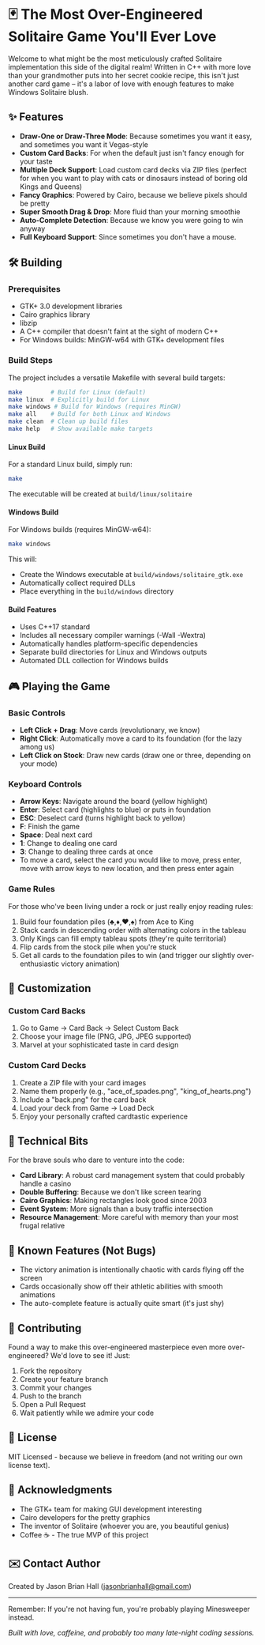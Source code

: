 # 🃏 The Most Over-Engineered Solitaire Game You'll Ever Love

Welcome to what might be the most meticulously crafted Solitaire implementation this side of the digital realm! Written in C++ with more love than your grandmother puts into her secret cookie recipe, this isn't just another card game – it's a labor of love with enough features to make Windows Solitaire blush.

## ✨ Features

- **Draw-One or Draw-Three Mode**: Because sometimes you want it easy, and sometimes you want it Vegas-style
- **Custom Card Backs**: For when the default just isn't fancy enough for your taste
- **Multiple Deck Support**: Load custom card decks via ZIP files (perfect for when you want to play with cats or dinosaurs instead of boring old Kings and Queens)
- **Fancy Graphics**: Powered by Cairo, because we believe pixels should be pretty
- **Super Smooth Drag & Drop**: More fluid than your morning smoothie
- **Auto-Complete Detection**: Because we know you were going to win anyway
- **Full Keyboard Support**:  Since sometimes you don't have a mouse.

## 🛠️ Building

### Prerequisites

- GTK+ 3.0 development libraries
- Cairo graphics library
- libzip
- A C++ compiler that doesn't faint at the sight of modern C++
- For Windows builds: MinGW-w64 with GTK+ development files

### Build Steps

The project includes a versatile Makefile with several build targets:

```bash
make        # Build for Linux (default)
make linux  # Explicitly build for Linux
make windows # Build for Windows (requires MinGW)
make all    # Build for both Linux and Windows
make clean  # Clean up build files
make help   # Show available make targets
```

#### Linux Build
For a standard Linux build, simply run:
```bash
make
```

The executable will be created at `build/linux/solitaire`

#### Windows Build
For Windows builds (requires MinGW-w64):
```bash
make windows
```

This will:
- Create the Windows executable at `build/windows/solitaire_gtk.exe`
- Automatically collect required DLLs
- Place everything in the `build/windows` directory

#### Build Features
- Uses C++17 standard
- Includes all necessary compiler warnings (-Wall -Wextra)
- Automatically handles platform-specific dependencies
- Separate build directories for Linux and Windows outputs
- Automated DLL collection for Windows builds

## 🎮 Playing the Game

### Basic Controls

- **Left Click + Drag**: Move cards (revolutionary, we know)
- **Right Click**: Automatically move a card to its foundation (for the lazy among us)
- **Left Click on Stock**: Draw new cards (draw one or three, depending on your mode)

### Keyboard Controls

- **Arrow Keys**: Navigate around the board (yellow highlight)
- **Enter**: Select card (highlights to blue) or puts in foundation
- **ESC**: Deselect card (turns highlight back to yellow)
- **F**: Finish the game
- **Space**: Deal next card
- **1**: Change to dealing one card
- **3**: Change to dealing three cards at once
- To move a card, select the card you would like to move, press enter, move with arrow keys to new location, and then press enter again

### Game Rules

For those who've been living under a rock or just really enjoy reading rules:

1. Build four foundation piles (♣,♦,♥,♠) from Ace to King
2. Stack cards in descending order with alternating colors in the tableau
3. Only Kings can fill empty tableau spots (they're quite territorial)
4. Flip cards from the stock pile when you're stuck
5. Get all cards to the foundation piles to win (and trigger our slightly over-enthusiastic victory animation)

## 🎨 Customization

### Custom Card Backs

1. Go to Game → Card Back → Select Custom Back
2. Choose your image file (PNG, JPG, JPEG supported)
3. Marvel at your sophisticated taste in card design

### Custom Card Decks

1. Create a ZIP file with your card images
2. Name them properly (e.g., "ace_of_spades.png", "king_of_hearts.png")
3. Include a "back.png" for the card back
4. Load your deck from Game → Load Deck
5. Enjoy your personally crafted cardtastic experience

## 🧪 Technical Bits

For the brave souls who dare to venture into the code:

- **Card Library**: A robust card management system that could probably handle a casino
- **Double Buffering**: Because we don't like screen tearing
- **Cairo Graphics**: Making rectangles look good since 2003
- **Event System**: More signals than a busy traffic intersection
- **Resource Management**: More careful with memory than your most frugal relative

## 🐛 Known Features (Not Bugs)

- The victory animation is intentionally chaotic with cards flying off the screen
- Cards occasionally show off their athletic abilities with smooth animations
- The auto-complete feature is actually quite smart (it's just shy)

## 🤝 Contributing

Found a way to make this over-engineered masterpiece even more over-engineered? We'd love to see it! Just:

1. Fork the repository
2. Create your feature branch
3. Commit your changes
4. Push to the branch
5. Open a Pull Request
6. Wait patiently while we admire your code

## 📜 License

MIT Licensed - because we believe in freedom (and not writing our own license text).

## 🙏 Acknowledgments

- The GTK+ team for making GUI development interesting
- Cairo developers for the pretty graphics
- The inventor of Solitaire (whoever you are, you beautiful genius)
- Coffee ☕ - The true MVP of this project

## ✉️  Contact Author
Created by Jason Brian Hall ([jasonbrianhall@gmail.com](mailto:jasonbrianhall@gmail.com))

---

Remember: If you're not having fun, you're probably playing Minesweeper instead. 

*Built with love, caffeine, and probably too many late-night coding sessions.*
